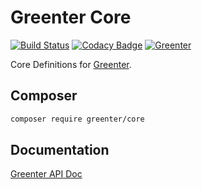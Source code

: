 # Greenter Core
[![Build Status](https://img.shields.io/endpoint.svg?url=https%3A%2F%2Factions-badge.atrox.dev%2Fgiansalex%2Fgreenter-core%2Fbadge%3Fref%3Dmaster&style=flat-square)](https://actions-badge.atrox.dev/giansalex/greenter-core/goto?ref=master)
[![Codacy Badge](https://api.codacy.com/project/badge/Grade/eb6ed4cb0e994c3db85b68c7a66e0f22)](https://www.codacy.com/app/giansalex/greenter-core?utm_source=github.com&amp;utm_medium=referral&amp;utm_content=giansalex/greenter-core&amp;utm_campaign=Badge_Grade)
[![Greenter](https://img.shields.io/badge/core-greenter-brightgreen.svg?style=flat-square)](https://github.com/giansalex/greenter)    

Core Definitions for [Greenter](https://github.com/giansalex/greenter/).

## Composer
```bash
composer require greenter/core
```

## Documentation

[Greenter API Doc](https://giansalex.github.io/greenter-apidoc/)
